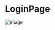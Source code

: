 # LoginPage

![image](https://github.com/Tisha-24/LoginPage/assets/76146008/b6360f2d-e499-4046-9ced-0e5a03f836d9)
